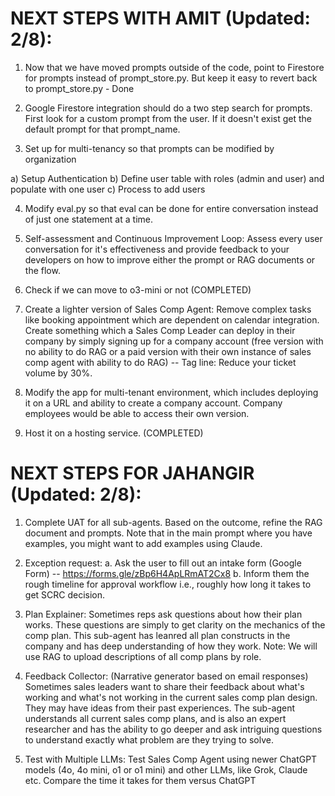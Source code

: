 # NEXT STEPS WITH AMIT (Updated: 2/8):

1) Now that we have moved prompts outside of the code, point to Firestore for prompts instead of prompt_store.py. But keep it easy to revert back to prompt_store.py - Done

2) Google Firestore integration should do a two step search for prompts. First look for a custom prompt from the user. If it doesn't exist get the default prompt for that prompt_name.

3) Set up for multi-tenancy so that prompts can be modified by organization

a) Setup Authentication
b) Define user table with roles (admin and user) and populate with one user
c) Process to add users

4) Modify eval.py so that eval can be done for entire conversation instead of just one statement at a time.

5) Self-assessment and Continuous Improvement Loop:
Assess every user conversation for it's effectiveness and provide feedback to your developers on how to improve either the prompt or RAG documents or the flow. 

6) Check if we can move to o3-mini or not (COMPLETED)

7) Create a lighter version of Sales Comp Agent: Remove complex tasks like booking appointment which are dependent on calendar integration. Create something which a Sales Comp Leader can deploy in their company by simply signing up for a company account (free version with no ability to do RAG or a paid version with their own instance of sales comp agent with ability to do RAG) -- Tag line: Reduce your ticket volume by 30%.

8) Modify the app for multi-tenant environment, which includes deploying it on a URL and ability to create a company account. Company employees would be able to access their own version.

9) Host it on a hosting service. (COMPLETED)


# NEXT STEPS FOR JAHANGIR (Updated: 2/8):

1) Complete UAT for all sub-agents. Based on the outcome, refine the RAG document and prompts. Note that in the main prompt where you have examples, you might want to add examples using Claude.

2) Exception request: 
    a. Ask the user to fill out an intake form (Google Form) -- https://forms.gle/zBp6H4ApLRmAT2Cx8
    b. Inform them the rough timeline for approval workflow i.e., roughly how long it takes to get SCRC decision.

3) Plan Explainer: 
    Sometimes reps ask questions about how their plan works. These questions are simply to get clarity on the mechanics of the comp plan. This sub-agent has leanred all plan constructs in the company and has deep understanding of how they work. Note: We will use RAG to upload descriptions of all comp plans by role. 

4) Feedback Collector: (Narrative generator based on email responses)
    Sometimes sales leaders want to share their feedback about what's working and what's not working in the current sales comp plan design. They may have ideas from their past experiences. The sub-agent understands all current sales comp plans, and is also an expert researcher and has the ability to go deeper and ask intriguing questions to understand exactly what problem are they trying to solve.

5) Test with Multiple LLMs: Test Sales Comp Agent using newer ChatGPT models (4o, 4o mini, o1 or o1 mini) and other LLMs, like Grok, Claude etc. Compare the time it takes for them versus ChatGPT